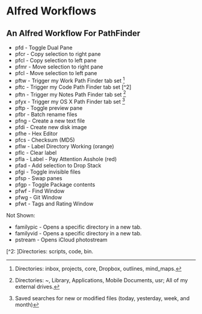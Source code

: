 # Alfred Workflows

## An Alfred Workflow For PathFinder

* pfd  - Toggle Dual Pane
* pfcr - Copy selection to right pane
* pfcl - Copy selection to left pane
* pfmr - Move selection to right pane
* pfcl - Move selection to left pane 
* pftw - Trigger my Work Path Finder tab set [^1]
* pftc - Trigger my Code Path Finder tab set [^2]
* pftn - Trigger my Notes Path Finder tab set [^3]
* pfyx - Trigger my OS X Path Finder tab set [^4]
* pftp - Toggle preview pane
* pfbr - Batch rename files
* pfng - Create a new text file
* pfdi - Create new disk image
* pfhe - Hex Editor
* pfcs - Checksum (MD5)
* pflw - Label Directory Working (orange)
* pflc - Clear label
* pfla - Label - Pay Attention Asshole (red)
* pfad - Add selection to Drop Stack
* pfgi - Toggle invisible files
* pfsp - Swap panes
* pfgp - Toggle Package contents
* pfwf - Find Window
* pfwg - Git Window
* pfwt - Tags and Rating Window

Not Shown: 

* familypic - Opens a specific directory in a new tab.
* familyvid - Opens a specific directory in a new tab.
* pstream   - Opens iCloud photostream

[^1]:Directories: inbox, projects, core, Dropbox, outlines, mind_maps.

[^2: ]Directories: scripts, code, bin.

[^3]:Directories: ~, Library, Applications, Mobile Documents, usr; All of my external drives.

[^4]: Saved searches for new or modified files (today, yesterday, week, and month)
